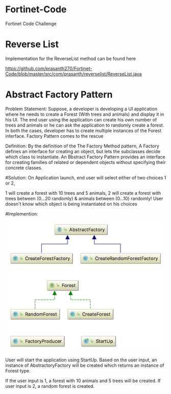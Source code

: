 # Fortinet-Code
Fortinet Code Challenge

# Reverse List
Implementation for the ReverseList method can be found here

https://github.com/prasanth270/Fortinet-Code/blob/master/src/com/prasanth/reverselist/ReverseList.java

# Abstract Factory Pattern

Problem Statement: Suppose, a developer is developing a UI application where he needs to create a Forest (With trees and animals) and display it in his UI. The end user using the application can create his own number of trees and animals or he can ask the application to randomly create a forest. In both the cases, developer has to create multiple instances of the Forest interface. Factory Pattern comes to the rescue

Definition: By the definition of the The Factory Method pattern, A Factory defines an interface for creating an object, but lets the subclasses decide which class to instantiate. An Bbstract Factory Pattern provides an interface for creating families of related or dependent objects without specifying their concrete classes.

#Solution:
On Application launch, end user will select either of two choices 1 or 2,

1 will create a forest with 10 trees and 5 animals, 2 will create a forest with trees between (0...20 randomly) & animals between (0...10) randomly! User doesn't know which object is being instantiated on his choices

#Implemention:

![Alt text](uml.png?raw=true "Implementation")

User will start the application using StartUp. Based on the user input, an instance of AbstractoryFactory will be created which returns an instance of Forest type.

If the user input is 1, a forest with 10 animals and 5 trees will be created. If user input is 2, a random forest is created.
